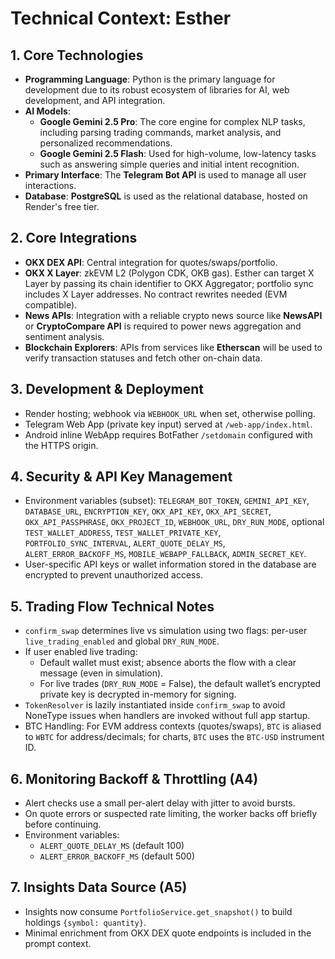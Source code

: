 # Technical Context: Esther

## 1. Core Technologies
- **Programming Language**: Python is the primary language for development due to its robust ecosystem of libraries for AI, web development, and API integration.
- **AI Models**:
    - **Google Gemini 2.5 Pro**: The core engine for complex NLP tasks, including parsing trading commands, market analysis, and personalized recommendations.
    - **Google Gemini 2.5 Flash**: Used for high-volume, low-latency tasks such as answering simple queries and initial intent recognition.
- **Primary Interface**: The **Telegram Bot API** is used to manage all user interactions.
- **Database**: **PostgreSQL** is used as the relational database, hosted on Render's free tier.

## 2. Core Integrations
- **OKX DEX API**: Central integration for quotes/swaps/portfolio.
- **OKX X Layer**: zkEVM L2 (Polygon CDK, OKB gas). Esther can target X Layer by passing its chain identifier to OKX Aggregator; portfolio sync includes X Layer addresses. No contract rewrites needed (EVM compatible).
- **News APIs**: Integration with a reliable crypto news source like **NewsAPI** or **CryptoCompare API** is required to power news aggregation and sentiment analysis.
- **Blockchain Explorers**: APIs from services like **Etherscan** will be used to verify transaction statuses and fetch other on-chain data.

## 3. Development & Deployment
- Render hosting; webhook via `WEBHOOK_URL` when set, otherwise polling.
- Telegram Web App (private key input) served at `/web-app/index.html`.
- Android inline WebApp requires BotFather `/setdomain` configured with the HTTPS origin.

## 4. Security & API Key Management
- Environment variables (subset): `TELEGRAM_BOT_TOKEN`, `GEMINI_API_KEY`, `DATABASE_URL`, `ENCRYPTION_KEY`, `OKX_API_KEY`, `OKX_API_SECRET`, `OKX_API_PASSPHRASE`, `OKX_PROJECT_ID`, `WEBHOOK_URL`, `DRY_RUN_MODE`, optional `TEST_WALLET_ADDRESS`, `TEST_WALLET_PRIVATE_KEY`, `PORTFOLIO_SYNC_INTERVAL`, `ALERT_QUOTE_DELAY_MS`, `ALERT_ERROR_BACKOFF_MS`, `MOBILE_WEBAPP_FALLBACK`, `ADMIN_SECRET_KEY`.
- User-specific API keys or wallet information stored in the database are encrypted to prevent unauthorized access.

## 5. Trading Flow Technical Notes
- `confirm_swap` determines live vs simulation using two flags: per-user `live_trading_enabled` and global `DRY_RUN_MODE`.
- If user enabled live trading:
  - Default wallet must exist; absence aborts the flow with a clear message (even in simulation).
  - For live trades (`DRY_RUN_MODE` = False), the default wallet’s encrypted private key is decrypted in-memory for signing.
- `TokenResolver` is lazily instantiated inside `confirm_swap` to avoid NoneType issues when handlers are invoked without full app startup.
- BTC Handling: For EVM address contexts (quotes/swaps), `BTC` is aliased to `WBTC` for address/decimals; for charts, `BTC` uses the `BTC-USD` instrument ID.

## 6. Monitoring Backoff & Throttling (A4)
- Alert checks use a small per-alert delay with jitter to avoid bursts.
- On quote errors or suspected rate limiting, the worker backs off briefly before continuing.
- Environment variables:
  - `ALERT_QUOTE_DELAY_MS` (default 100)
  - `ALERT_ERROR_BACKOFF_MS` (default 500)

## 7. Insights Data Source (A5)
- Insights now consume `PortfolioService.get_snapshot()` to build holdings `{symbol: quantity}`.
- Minimal enrichment from OKX DEX quote endpoints is included in the prompt context.
